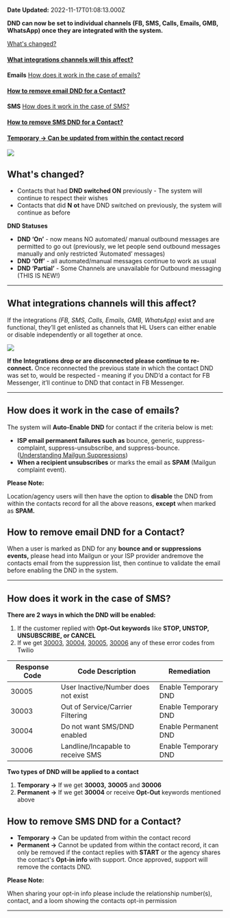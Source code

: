 **Date Updated:** 2022-11-17T01:08:13.000Z

**DND can now be set to individual channels (FB, SMS, Calls, Emails, GMB, WhatsApp) once they are integrated with the system.**   
  
[What's changed?](#What's-changed?)

#### [What integrations channels will this affect?](#What-integrations-channels-will-this-affect?)

####   
**Emails** 
[How does it work in the case of emails?](#How-does-it-work-in-the-case-of-emails?)

#### [How to remove email DND for a Contact?](#How-to-remove-email-DND-for-a-Contact?)

####   
**SMS** 
[How does it work in the case of SMS?](#How-does-it-work-in-the-case-of-SMS?)

#### [How to remove SMS DND for a Contact?](#How-to-remove-SMS-DND-for-a-Contact?)

#### [Temporary -> Can be updated from within the contact record](#Temporary--%3E-Can-be-updated-from-within-the-contact-record)
  
  
![](https://s3.amazonaws.com/cdn.freshdesk.com/data/helpdesk/attachments/production/48224624468/original/JDb2HH3OFgLIB2wVWrJ7pegcjQ1te6Ps1w.png?1652131145)

  
## **What's changed?**

* Contacts that had **DND switched ON** previously - The system will continue to respect their wishes
* Contacts that did **N** **ot** have DND switched on previously, the system will continue as before

  
**DND Statuses**

* **DND ‘On’** \- now means NO automated/ manual outbound messages are permitted to go out (previously, we let people send outbound messages manually and only restricted ‘Automated’ messages)
* **DND ‘Off’** \- all automated/manual messages continue to work as usual
* **DND ‘Partial’** \- Some Channels are unavailable for Outbound messaging (THIS IS NEW!)
  
  
---

## **What integrations channels will this affect?**

  
If the integrations _(FB, SMS, Calls, Emails, GMB, WhatsApp)_ exist and are functional, they’ll get enlisted as channels that HL Users can either enable or disable independently or all together at once.

![](https://s3.amazonaws.com/cdn.freshdesk.com/data/helpdesk/attachments/production/48224625381/original/RirNynW76_p5Qt0PMC0mIABKKUkbQUETWA.png?1652131555)

  
**If the Integrations drop or are disconnected** **please continue to** **re-connect.** Once reconnected the previous state in which the contact DND was set to, would be respected - meaning if you DND’d a contact for FB Messenger, it’ll continue to DND that contact in FB Messenger.
  
  
---

## **How does it work in the case of emails?**

  
The system will **Auto-Enable** **DND** for contact if the criteria below is met:

  
* **ISP email permanent failures such as** bounce, generic, suppress-complaint, suppress-unsubscribe, and suppress-bounce. ([Understanding Mailgun Suppressions](https://help.mailgun.com/hc/en-us/articles/360012287493-Understanding-Mailgun-Suppressions-Bounced-Complained-Unsubscribed-And-Whitelisted-))
* **When a recipient unsubscribes** or marks the email as **SPAM** (Mailgun complaint event).

  
**Please Note:**

Location/agency users will then have the option to **disable** the DND from within the contacts record for all the above reasons, **except** when marked as **SPAM.**
  
  
## **How to remove email DND for a Contact?**

When a user is marked as DND for any **bounce and or suppressions events,** please head into Mailgun or your ISP provider andremove the contacts email from the suppression list, then continue to validate the email before enabling the DND in the system.
  
  
---

## **How does it work in the case of SMS?**

  
**There are 2 ways in which the DND will be enabled:**

1. If the customer replied with **Opt-Out keywords** like **STOP, UNSTOP, UNSUBSCRIBE, or CANCEL**
2. If we get [30003](https://support.twilio.com/hc/en-us/articles/360008508774-Error-30003-Message-Delivery-Unreachable-destination-handset-when-Sending-SMS), [30004](https://support.twilio.com/hc/en-us/articles/360008705094-Error-30004-Message-Delivery-Message-blocked-when-Sending-SMS), [30005](https://www.twilio.com/docs/api/errors/30005), [30006](https://www.twilio.com/docs/api/errors/30006) any of these error codes from Twilio

  
| **Response Code** | **Code Description**                | **Remediation**      |
| ----------------- | ----------------------------------- | -------------------- |
| 30005             | User Inactive/Number does not exist | Enable Temporary DND |
| 30003             | Out of Service/Carrier Filtering    | Enable Temporary DND |
| 30004             | Do not want SMS/DND enabled         | Enable Permanent DND |
| 30006             | Landline/Incapable to receive SMS   | Enable Temporary DND |

  
**Two types of DND will be applied to a contact**

1. **Temporary ->** If we get **30003,** **30005** and **30006**
2. **Permanent ->** If we get **30004** or receive **Opt-Out** keywords mentioned above
  
  
## **How to remove SMS DND for a Contact?**

* **Temporary ->** Can be updated from within the contact record
* **Permanent ->** Cannot be updated from within the contact record, it can only be removed if the contact replies with **START** or the agency shares the contact's **Opt-in info** with support. Once approved, support will remove the contacts DND.

  
**Please Note:**

When sharing your opt-in info please include the relationship number(s), contact, and a loom showing the contacts opt-in permission

  
---

#   